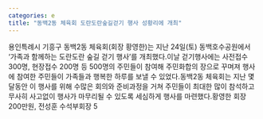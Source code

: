 ```yaml
---
categories: e
title: "동백2동 체육회 도란도란숲길걷기 행사 성황리에 개최"
---
```

용인특례시 기흥구 동백2동 체육회(회장 황영한)는 지난 24일(토) 동백호수공원에서 ‘가족과 함께하는 도란도란 숲길 걷기 행사’를 개최했다.이날 걷기행사에는 사전접수 300명, 현장접수 200명 등 500명의 주민들이 참여해 주민화합의 장으로 꾸며져 행사에 참여한 주민들이 가족들과 행복한 하루를 보낼 수 있었다.동백2동 체육회는 지난 몇 달동안 이 행사를 위해 수많은 회의와 준비과정을 거쳐 주민들이 최대한 많이 참석하고 무사히 사고없이 행사가 마무리될 수 있도록 세심하게 행사를 마련했다.황영한 회장 200만원, 전성훈 수석부회장 5